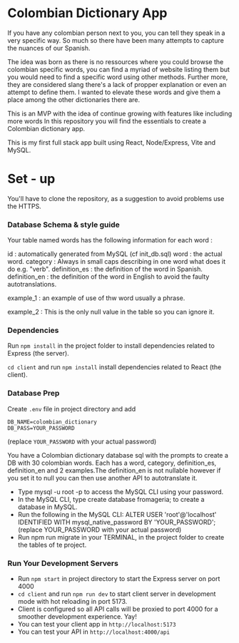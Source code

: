 # Colombian Dictionary App

If you have any colombian person next to you, you can tell they speak in a very specific way. So much so there have been many attempts to capture the nuances of our Spanish.

The idea was born as there is no ressources where you could browse the colombian specific words, you can find a myriad of website listing them but you would need to find a specific word using other methods. Further more, they are considered slang there's a lack of propper explanation or even an attempt to define them. I wanted to elevate these words and give them a place among the other dictionaries there are.

This is an MVP with the idea of continue growing with features like including more words
In this repository you will find the essentials to create a Colombian dictionary app.

This is my first full stack app built using React, Node/Express, Vite and MySQL.

# Set - up

You'll have to clone the repository, as a suggestion to avoid problems use the HTTPS.

### Database Schema & style guide

Your table named words has the following information for each word :

id : automatically generated from MySQL (cf init_db.sql)
word : the actual word.
category : Always in small caps describing in one word what does it do e.g. "verb".
definition_es : the definition of the word in Spanish.
definition_en : the definition of the word in English to avoid the faulty autotranslations.

example_1 : an example of use of thw word usually a phrase.

example_2 : This is the only null value in the table so you can ignore it.

### Dependencies

Run `npm install` in the project folder to install dependencies related to Express (the server).

`cd client` and run `npm install` install dependencies related to React (the client).

### Database Prep

Create `.env` file in project directory and add

```
DB_NAME=colombian_dictionary
DB_PASS=YOUR_PASSWORD
```

(replace `YOUR_PASSWORD` with your actual password)

You have a Colombian dictionary database sql with the prompts to create a DB with 30 colombian words. Each has a word, category, definition_es, definition_en and 2 examples.The definition_en is not nullable however if you set it to null you can then use another API to autotranslate it.

- Type mysql -u root -p to access the MySQL CLI using your password.
- In the MySQL CLI, type create database fromageria; to create a database in MySQL.
- Run the following in the MySQL CLI: ALTER USER 'root'@'localhost' IDENTIFIED WITH mysql_native_password BY 'YOUR_PASSWORD'; (replace YOUR_PASSWORD with your actual password)
- Run npm run migrate in your TERMINAL, in the project folder to create the tables of te project.

### Run Your Development Servers

- Run `npm start` in project directory to start the Express server on port 4000
- `cd client` and run `npm run dev` to start client server in development mode with hot reloading in port 5173.
- Client is configured so all API calls will be proxied to port 4000 for a smoother development experience. Yay!
- You can test your client app in `http://localhost:5173`
- You can test your API in `http://localhost:4000/api`
